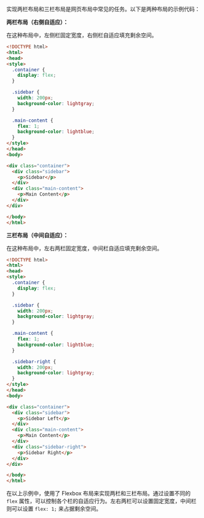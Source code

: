 实现两栏布局和三栏布局是网页布局中常见的任务。以下是两种布局的示例代码：

**两栏布局（右侧自适应）：**

在这种布局中，左侧栏固定宽度，右侧栏自适应填充剩余空间。

```html
<!DOCTYPE html>
<html>
<head>
<style>
  .container {
    display: flex;
  }

  .sidebar {
    width: 200px;
    background-color: lightgray;
  }

  .main-content {
    flex: 1;
    background-color: lightblue;
  }
</style>
</head>
<body>

<div class="container">
  <div class="sidebar">
    <p>Sidebar</p>
  </div>
  <div class="main-content">
    <p>Main Content</p>
  </div>
</div>

</body>
</html>
```

**三栏布局（中间自适应）：**

在这种布局中，左右两栏固定宽度，中间栏自适应填充剩余空间。

```html
<!DOCTYPE html>
<html>
<head>
<style>
  .container {
    display: flex;
  }

  .sidebar {
    width: 200px;
    background-color: lightgray;
  }

  .main-content {
    flex: 1;
    background-color: lightblue;
  }

  .sidebar-right {
    width: 200px;
    background-color: lightgray;
  }
</style>
</head>
<body>

<div class="container">
  <div class="sidebar">
    <p>Sidebar Left</p>
  </div>
  <div class="main-content">
    <p>Main Content</p>
  </div>
  <div class="sidebar-right">
    <p>Sidebar Right</p>
  </div>
</div>

</body>
</html>
```

在以上示例中，使用了 Flexbox 布局来实现两栏和三栏布局。通过设置不同的 `flex` 属性，可以控制各个栏的自适应行为。左右两栏可以设置固定宽度，中间栏则可以设置 `flex: 1;` 来占据剩余空间。
